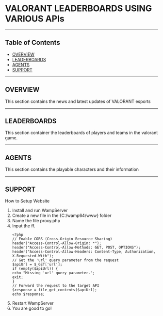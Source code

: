 
# VALORANT LEADERBOARDS USING VARIOUS APIs

---

<!-- START doctoc generated TOC please keep comment here to allow auto update -->
<!-- DON'T EDIT THIS SECTION, INSTEAD RE-RUN doctoc TO UPDATE -->
## Table of Contents
- [OVERVIEW](#overview)
- [LEADERBOARDS](#leaderboards)
- [AGENTS](#agents)
- [SUPPORT](#support)

<!-- END doctoc generated TOC please keep comment here to allow auto update -->

---
## OVERVIEW
This section contains the news and latest updates of VALORANT esports

---
## LEADERBOARDS
This section container the leaderboards of players and teams in the valorant game.

---
## AGENTS
This section contains the playable characters and their information

---
## SUPPORT
How to Setup Website
1. Install and run WampServer
2. Create a new file in the {C:/wamp64/www} folder
3. Name the file proxy.php
4. Input the ff.
   ```
   <?php
   // Enable CORS (Cross-Origin Resource Sharing)
   header("Access-Control-Allow-Origin: *");
   header("Access-Control-Allow-Methods: GET, POST, OPTIONS");
   header("Access-Control-Allow-Headers: Content-Type, Authorization, X-Requested-With");
   // Get the 'url' query parameter from the request
   $apiUrl = $_GET['url'];
   if (empty($apiUrl)) {
   echo "Missing 'url' query parameter.";
   exit;
   }
   // Forward the request to the target API
   $response = file_get_contents($apiUrl);
   echo $response;
5. Restart WampServer
6. You are good to go!
